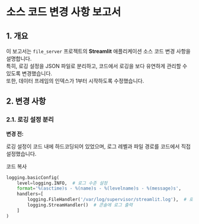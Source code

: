# 소스 코드 변경 사항 보고서

## 1. 개요
이 보고서는 `file_server` 프로젝트의 **Streamlit** 애플리케이션 소스 코드 변경 사항을 설명합니다.  
특히, 로깅 설정을 JSON 파일로 분리하고, 코드에서 로깅을 보다 유연하게 관리할 수 있도록 변경했습니다.  
또한, 데이터 프레임의 인덱스가 1부터 시작하도록 수정했습니다.

## 2. 변경 사항

### 2.1. 로깅 설정 분리

**변경 전:**

로깅 설정이 코드 내에 하드코딩되어 있었으며, 로그 레벨과 파일 경로를 코드에서 직접 설정했습니다.


코드 복사
```python
logging.basicConfig(
    level=logging.INFO,  # 로그 수준 설정
    format='%(asctime)s - %(name)s - %(levelname)s - %(message)s',
    handlers=[
        logging.FileHandler('/var/log/supervisor/streamlit.log'),  # 로그 파일 경로
        logging.StreamHandler()  # 콘솔에 로그 출력
    ]
)
```